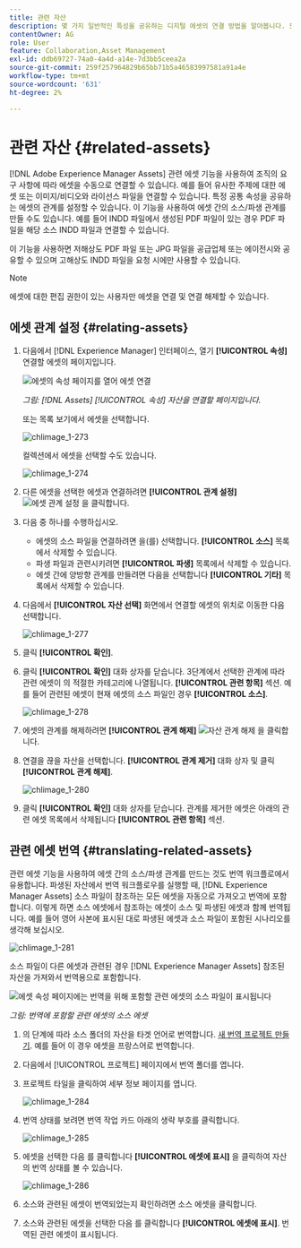 ```yaml
---
title: 관련 자산
description: 몇 가지 일반적인 특성을 공유하는 디지털 에셋의 연결 방법을 알아봅니다. 또한 디지털 에셋 간의 소스 파생 관계를 만듭니다.
contentOwner: AG
role: User
feature: Collaboration,Asset Management
exl-id: ddb69727-74a0-4a4d-a14e-7d3bb5ceea2a
source-git-commit: 259f257964829b65bb71b5a46583997581a91a4e
workflow-type: tm+mt
source-wordcount: '631'
ht-degree: 2%

---
```


# 관련 자산 {#related-assets}

[!DNL Adobe Experience Manager Assets] 관련 에셋 기능을 사용하여 조직의 요구 사항에 따라 에셋을 수동으로 연결할 수 있습니다. 예를 들어 유사한 주제에 대한 에셋 또는 이미지/비디오와 라이선스 파일을 연결할 수 있습니다. 특정 공통 속성을 공유하는 에셋의 관계를 설정할 수 있습니다. 이 기능을 사용하여 에셋 간의 소스/파생 관계를 만들 수도 있습니다. 예를 들어 INDD 파일에서 생성된 PDF 파일이 있는 경우 PDF 파일을 해당 소스 INDD 파일과 연결할 수 있습니다.

이 기능을 사용하면 저해상도 PDF 파일 또는 JPG 파일을 공급업체 또는 에이전시와 공유할 수 있으며 고해상도 INDD 파일을 요청 시에만 사용할 수 있습니다.

>[!NOTE]
>
>에셋에 대한 편집 권한이 있는 사용자만 에셋을 연결 및 연결 해제할 수 있습니다.

## 에셋 관계 설정 {#relating-assets}

1. 다음에서 [!DNL Experience Manager] 인터페이스, 열기 **[!UICONTROL 속성]** 연결할 에셋의 페이지입니다.

   ![에셋의 속성 페이지를 열어 에셋 연결](assets/asset-properties-relate-assets.png)

   *그림: [!DNL Assets] [!UICONTROL 속성] 자산을 연결할 페이지입니다.*

   또는 목록 보기에서 에셋을 선택합니다.

   ![chlimage_1-273](assets/chlimage_1-273.png)

   컬렉션에서 에셋을 선택할 수도 있습니다.

   ![chlimage_1-274](assets/chlimage_1-274.png)

1. 다른 에셋을 선택한 에셋과 연결하려면 **[!UICONTROL 관계 설정]** ![에셋 관계 설정](assets/do-not-localize/link-relate.png) 을 클릭합니다.
1. 다음 중 하나를 수행하십시오.

   * 에셋의 소스 파일을 연결하려면 을(를) 선택합니다. **[!UICONTROL 소스]** 목록에서 삭제할 수 있습니다.
   * 파생 파일과 관련시키려면 **[!UICONTROL 파생]** 목록에서 삭제할 수 있습니다.
   * 에셋 간에 양방향 관계를 만들려면 다음을 선택합니다 **[!UICONTROL 기타]** 목록에서 삭제할 수 있습니다.

1. 다음에서 **[!UICONTROL 자산 선택]** 화면에서 연결할 에셋의 위치로 이동한 다음 선택합니다.

   ![chlimage_1-277](assets/chlimage_1-277.png)

1. 클릭 **[!UICONTROL 확인]**.
1. 클릭 **[!UICONTROL 확인]** 대화 상자를 닫습니다. 3단계에서 선택한 관계에 따라 관련 에셋이 의 적절한 카테고리에 나열됩니다. **[!UICONTROL 관련 항목]** 섹션. 예를 들어 관련된 에셋이 현재 에셋의 소스 파일인 경우 **[!UICONTROL 소스]**.

   ![chlimage_1-278](assets/chlimage_1-278.png)

1. 에셋의 관계를 해제하려면 **[!UICONTROL 관계 해제]** ![자산 관계 해제](assets/do-not-localize/link-unrelate-icon.png) 을 클릭합니다.

1. 연결을 끊을 자산을 선택합니다. **[!UICONTROL 관계 제거]** 대화 상자 및 클릭 **[!UICONTROL 관계 해제]**.

   ![chlimage_1-280](assets/chlimage_1-280.png)

1. 클릭 **[!UICONTROL 확인]** 대화 상자를 닫습니다. 관계를 제거한 에셋은 아래의 관련 에셋 목록에서 삭제됩니다 **[!UICONTROL 관련 항목]** 섹션.

## 관련 에셋 번역 {#translating-related-assets}

관련 에셋 기능을 사용하여 에셋 간의 소스/파생 관계를 만드는 것도 번역 워크플로에서 유용합니다. 파생된 자산에서 번역 워크플로우를 실행할 때, [!DNL Experience Manager Assets] 소스 파일이 참조하는 모든 에셋을 자동으로 가져오고 번역에 포함합니다. 이렇게 하면 소스 에셋에서 참조하는 에셋이 소스 및 파생된 에셋과 함께 번역됩니다. 예를 들어 영어 사본에 표시된 대로 파생된 에셋과 소스 파일이 포함된 시나리오를 생각해 보십시오.

![chlimage_1-281](assets/chlimage_1-281.png)

소스 파일이 다른 에셋과 관련된 경우 [!DNL Experience Manager Assets] 참조된 자산을 가져와서 번역용으로 포함합니다.

![에셋 속성 페이지에는 번역을 위해 포함할 관련 에셋의 소스 파일이 표시됩니다](assets/asset-properties-source-asset.png)

*그림: 번역에 포함할 관련 에셋의 소스 에셋*

1. 의 단계에 따라 소스 폴더의 자산을 타겟 언어로 번역합니다. [새 번역 프로젝트 만들기](translation-projects.md#create-a-new-translation-project). 예를 들어 이 경우 에셋을 프랑스어로 번역합니다.

1. 다음에서 [!UICONTROL 프로젝트] 페이지에서 번역 폴더를 엽니다.

1. 프로젝트 타일을 클릭하여 세부 정보 페이지를 엽니다.

   ![chlimage_1-284](assets/chlimage_1-284.png)

1. 번역 상태를 보려면 번역 작업 카드 아래의 생략 부호를 클릭합니다.

   ![chlimage_1-285](assets/chlimage_1-285.png)

1. 에셋을 선택한 다음 를 클릭합니다 **[!UICONTROL 에셋에 표시]** 을 클릭하여 자산의 번역 상태를 볼 수 있습니다.

   ![chlimage_1-286](assets/chlimage_1-286.png)

1. 소스와 관련된 에셋이 번역되었는지 확인하려면 소스 에셋을 클릭합니다.

1. 소스와 관련된 에셋을 선택한 다음 를 클릭합니다 **[!UICONTROL 에셋에 표시]**. 번역된 관련 에셋이 표시됩니다.
